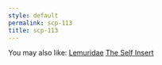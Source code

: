 ```yaml
---
style: default
permalink: scp-113
title: scp-113
---
```

You may also like:
[Lemuridae](http://scp-wiki.net/lemuridae)
[The Self Insert](http://scp-wiki.net/theselfinsert)
